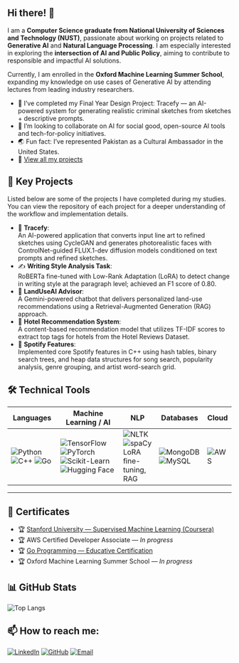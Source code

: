 ## Hi there! 👋

I am a **Computer Science graduate from National University of Sciences and Technology (NUST)**, passionate about working on projects related to **Generative AI** and **Natural Language Processing**. I am especially interested in exploring the **intersection of AI and Public Policy**, aiming to contribute to responsible and impactful AI solutions.  

Currently, I am enrolled in the **Oxford Machine Learning Summer School**, expanding my knowledge on use cases of Generative AI by attending lectures from leading industry researchers.  

- 🔭 I’ve completed my Final Year Design Project: Tracefy — an AI-powered system for generating realistic criminal sketches from sketches + descriptive prompts.   
- 🤝 I’m looking to collaborate on AI for social good, open-source AI tools and tech-for-policy initiatives.  
- 🌏 Fun fact: I’ve represented Pakistan as a Cultural Ambassador in the United States.
- 📂 [View all my projects](https://github.com/Mehar14?tab=repositories)

## 🚀 Key Projects  

Listed below are some of the projects I have completed during my studies. You can view the repository of each project for a deeper understanding of the workflow and implementation details.
- 🔎 **Tracefy**:  
  An AI-powered application that converts input line art to refined sketches using CycleGAN and generates photorealistic faces with ControlNet-guided FLUX.1-dev diffusion models conditioned on text prompts and refined sketches.
- ✍️ **Writing Style Analysis Task**:  
  RoBERTa fine-tuned with Low-Rank Adaptation (LoRA) to detect change in writing style at the paragraph level; achieved an F1 score of 0.80.
- 🌱 **LandUseAI Advisor**:  
  A Gemini-powered chatbot that delivers personalized land-use recommendations using a Retrieval-Augmented Generation (RAG) approach.
- 🏨 **Hotel Recommendation System**:  
  A content-based recommendation model that utilizes TF-IDF scores to extract top tags for hotels from the Hotel Reviews Dataset.
- 🎵 **Spotify Features**:  
  Implemented core Spotify features in C++ using hash tables, binary search trees, and heap data structures for song search, popularity analysis, genre grouping, and artist word-search grid.

## 🛠️ Technical Tools  

| Languages | Machine Learning / AI | NLP | Databases | Cloud |
|------------|----------------------|------|------------|----------------|
| ![Python](https://img.shields.io/badge/-Python-blue?style=flat-square&logo=python&logoColor=white) ![C++](https://img.shields.io/badge/-C++-00599C?style=flat-square&logo=c%2B%2B&logoColor=white) ![Go](https://img.shields.io/badge/-Go-00ADD8?style=flat-square&logo=go&logoColor=white) | ![TensorFlow](https://img.shields.io/badge/-TensorFlow-FF6F00?style=flat-square&logo=tensorflow&logoColor=white) ![PyTorch](https://img.shields.io/badge/-PyTorch-ee4c2c?style=flat-square&logo=pytorch&logoColor=white) ![Scikit-Learn](https://img.shields.io/badge/-Scikit--Learn-F7931E?style=flat-square&logo=scikit-learn&logoColor=white) ![Hugging Face](https://img.shields.io/badge/-HuggingFace-FFD21F?style=flat-square&logo=hugging-face&logoColor=black) | ![NLTK](https://img.shields.io/badge/-NLTK-darkgreen?style=flat-square) ![spaCy](https://img.shields.io/badge/-spaCy-blue?style=flat-square&logo=spacy&logoColor=white)<br>LoRA fine-tuning, RAG | ![MongoDB](https://img.shields.io/badge/-MongoDB-47A248?style=flat-square&logo=mongodb&logoColor=white) ![MySQL](https://img.shields.io/badge/-MySQL-4479A1?style=flat-square&logo=mysql&logoColor=white) | ![AWS](https://img.shields.io/badge/-AWS-FF9900?style=flat-square&logo=amazonaws&logoColor=white) |


---

## 📜 Certificates  

- 🏆 [Stanford University — Supervised Machine Learning (Coursera)](https://www.coursera.org/account/accomplishments/verify/QKVDLS64PW7T?utm_source=link&utm_medium=certificate&utm_content=cert_image&utm_campaign=sharing_cta&utm_product=course)  
- 🏆 AWS Certified Developer Associate — *In progress*  
- 🏆 [Go Programming — Educative Certification](https://www.educative.io/verify-certificate/An5VrvSVrZN0Gm1LOTO57822AoRAH9)  
- 🏆 Oxford Machine Learning Summer School — *In progress*





## 📊 GitHub Stats  
![Top Langs](https://github-readme-stats.vercel.app/api/top-langs/?username=Mehar14&layout=compact&theme=tokyonight)

## 📫 How to reach me:

[![LinkedIn](https://img.shields.io/badge/-LinkedIn-blue?style=flat-square&logo=linkedin&logoColor=white)](https://linkedin.com/in/mehar-ali-ahmed)
[![GitHub](https://img.shields.io/badge/-GitHub-black?style=flat-square&logo=github)](https://github.com/Mehar14)
[![Email](https://img.shields.io/badge/-Email-red?style=flat-square&logo=gmail&logoColor=white)](mailto:meharaliahmed@gmail.com)





